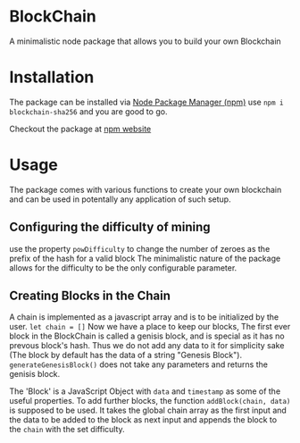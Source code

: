 # BlockChain
A minimalistic node package that allows you to build your own Blockchain


# Installation
The package can be installed via [Node Package Manager (npm)](https://www.npmjs.com/)
use ` npm i blockchain-sha256 ` and you are good to go.

Checkout the package at [npm website](https://www.npmjs.com/package/blockchain-sha256)


# Usage
The package comes with various functions to create your own blockchain and can be used in potentally any application of such setup.

## Configuring the difficulty of mining
use the property ` powDifficulty ` to change the number of zeroes as the prefix of the hash for a valid block
The minimalistic nature of the package allows for the difficulty to be the only configurable parameter.

## Creating Blocks in the Chain
A chain is implemented as a javascript array and is to be initialized by the user.
` let chain = [] `
Now we have a place to keep our blocks, The first ever block in the BlockChain is called a genisis block, and is special
as it has no prevous block's hash. Thus we do not add any  data to it for simplicity sake (The block by default has the data of a string "Genesis Block").
` generateGenesisBlock() ` does not take any parameters and returns the genisis block.

The 'Block' is a JavaScript Object with `data` and `timestamp` as some of the useful properties.
To add further blocks, the function ` addBlock(chain, data) ` is supposed to be used. It takes the global chain array as the first input and the data to be added to the block as next input and appends the block to the `chain` with the set difficulty.